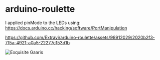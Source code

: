 # arduino-roulette

I applied pinMode to the LEDs using: https://docs.arduino.cc/hacking/software/PortManipulation

https://github.com/Extravi/arduino-roulette/assets/98912029/2020b2f3-7f5a-4921-a0a5-22277c153d1b

![Exquisite Gaaris](https://github.com/Extravi/arduino-roulette/assets/98912029/8b853a42-f29b-41c1-8220-44c02632ec02)
